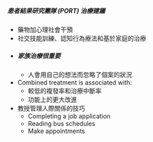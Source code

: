 ##### 患者結果研究團隊 (PORT) 治療建議
- 藥物加心理社會干預
- 社交技能訓練、認知行為療法和基於家庭的治療
- ##### 家族治療很重要
	- 人會用自己的想法而忽略了個案的狀況
- Combined treatment is associated with:
	- 較低的複發率和治療中斷率
	- 功能上的更大改進
- 教授管理人際關係的技巧
	- Completing a job application
	- Reading bus schedules
	- Make appointments